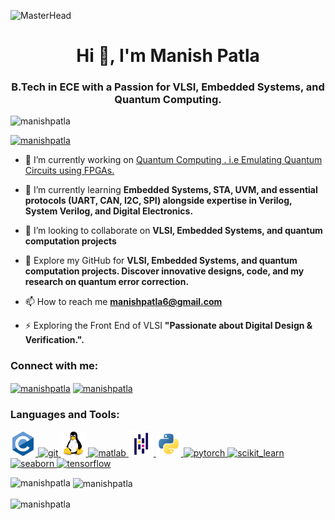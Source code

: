    ![MasterHead](https://github.com/ManishPatla/ManishPatla/assets/109287423/a8d3eea6-45b6-43cf-bb3d-87f78db2b89b)



<h1 align="center">Hi 👋, I'm Manish Patla</h1>
<h3 align="center"> B.Tech in ECE with a Passion for VLSI, Embedded Systems, and Quantum Computing.</h3>




<p align="centre"> <img src="https://komarev.com/ghpvc/?username=manishpatla&label=Profile%20views&color=0e75b6&style=flat" alt="manishpatla" /> </p>

<p align="centre"> <a href="https://twitter.com/manishpatla" target="blank"><img src="https://img.shields.io/twitter/follow/manishpatla?logo=twitter&style=for-the-badge" alt="manishpatla" /></a> </p>








- 🔭 I’m currently working on [ Quantum Computing . i.e Emulating Quantum Circuits using FPGAs.](https://github.com/ManishPatla/QuantumComputation_FPGAs)

- 🌱 I’m currently learning **Embedded Systems, STA, UVM, and essential protocols (UART, CAN, I2C, SPI) alongside expertise in Verilog, System Verilog, and Digital Electronics.**

- 👯 I’m looking to collaborate on **VLSI, Embedded Systems, and quantum computation projects**

- 🚀 Explore my GitHub for **VLSI, Embedded Systems, and quantum computation projects. Discover innovative designs, code, and my research on quantum error correction.**

- 📫 How to reach me **manishpatla6@gmail.com**

- ⚡ Exploring the Front End of VLSI **"Passionate about Digital Design & Verification.".**

<h3 align="left">Connect with me:</h3>
<p align="left">
<a href="https://twitter.com/manishpatla" target="blank"><img align="center" src="https://raw.githubusercontent.com/rahuldkjain/github-profile-readme-generator/master/src/images/icons/Social/twitter.svg" alt="manishpatla" height="30" width="40" /></a>
<a href="https://linkedin.com/in/manishpatla" target="blank"><img align="center" src="https://raw.githubusercontent.com/rahuldkjain/github-profile-readme-generator/master/src/images/icons/Social/linked-in-alt.svg" alt="manishpatla" height="30" width="40" /></a>
</p>

<h3 align="left">Languages and Tools:</h3>
<p align="left"> <a href="https://www.cprogramming.com/" target="_blank" rel="noreferrer"> <img src="https://raw.githubusercontent.com/devicons/devicon/master/icons/c/c-original.svg" alt="c" width="40" height="40"/> </a> <a href="https://git-scm.com/" target="_blank" rel="noreferrer"> <img src="https://www.vectorlogo.zone/logos/git-scm/git-scm-icon.svg" alt="git" width="40" height="40"/> </a> <a href="https://www.linux.org/" target="_blank" rel="noreferrer"> <img src="https://raw.githubusercontent.com/devicons/devicon/master/icons/linux/linux-original.svg" alt="linux" width="40" height="40"/> </a> <a href="https://www.mathworks.com/" target="_blank" rel="noreferrer"> <img src="https://upload.wikimedia.org/wikipedia/commons/2/21/Matlab_Logo.png" alt="matlab" width="40" height="40"/> </a> <a href="https://pandas.pydata.org/" target="_blank" rel="noreferrer"> <img src="https://raw.githubusercontent.com/devicons/devicon/2ae2a900d2f041da66e950e4d48052658d850630/icons/pandas/pandas-original.svg" alt="pandas" width="40" height="40"/> </a> <a href="https://www.python.org" target="_blank" rel="noreferrer"> <img src="https://raw.githubusercontent.com/devicons/devicon/master/icons/python/python-original.svg" alt="python" width="40" height="40"/> </a> <a href="https://pytorch.org/" target="_blank" rel="noreferrer"> <img src="https://www.vectorlogo.zone/logos/pytorch/pytorch-icon.svg" alt="pytorch" width="40" height="40"/> </a> <a href="https://scikit-learn.org/" target="_blank" rel="noreferrer"> <img src="https://upload.wikimedia.org/wikipedia/commons/0/05/Scikit_learn_logo_small.svg" alt="scikit_learn" width="40" height="40"/> </a> <a href="https://seaborn.pydata.org/" target="_blank" rel="noreferrer"> <img src="https://seaborn.pydata.org/_images/logo-mark-lightbg.svg" alt="seaborn" width="40" height="40"/> </a> <a href="https://www.tensorflow.org" target="_blank" rel="noreferrer"> <img src="https://www.vectorlogo.zone/logos/tensorflow/tensorflow-icon.svg" alt="tensorflow" width="40" height="40"/> </a> </p>

<p><img align="left" src="https://github-readme-stats.vercel.app/api/top-langs?username=manishpatla&show_icons=true&locale=en&layout=compact" alt="manishpatla" /></p>

<p>&nbsp;<img align="center" src="https://github-readme-stats.vercel.app/api?username=manishpatla&show_icons=true&locale=en" alt="manishpatla" /></p>

<p><img align="center" src="https://github-readme-streak-stats.herokuapp.com/?user=manishpatla&" alt="manishpatla" /></p>
